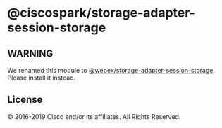 # @ciscospark/storage-adapter-session-storage

## WARNING

We renamed this module to [@webex/storage-adapter-session-storage](https://www.npmjs.com/package/@webex/storage-adapter-session-storage). Please install it instead.

## License

© 2016-2019 Cisco and/or its affiliates. All Rights Reserved.
